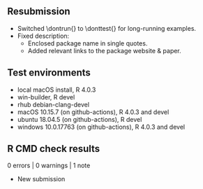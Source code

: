 ## Resubmission

- Switched \dontrun{} to \donttest{} for long-running examples.
- Fixed description:
    - Enclosed package name in single quotes.
    - Added relevant links to the package website & paper.

## Test environments

- local macOS install, R 4.0.3
- win-builder, R devel
- rhub debian-clang-devel
- macOS 10.15.7 (on github-actions), R 4.0.3 and devel
- ubuntu 18.04.5 (on github-actions), R devel
- windows 10.0.17763 (on github-actions), R 4.0.3 and devel

## R CMD check results

0 errors | 0 warnings | 1 note

- New submission
